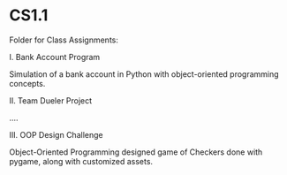 # CS1.1

Folder for Class Assignments:

I. Bank Account Program

Simulation of a bank account in Python with object-oriented programming concepts.

II. Team Dueler Project

....

III. OOP Design Challenge

Object-Oriented Programming designed game of Checkers done with pygame, along with customized assets.
